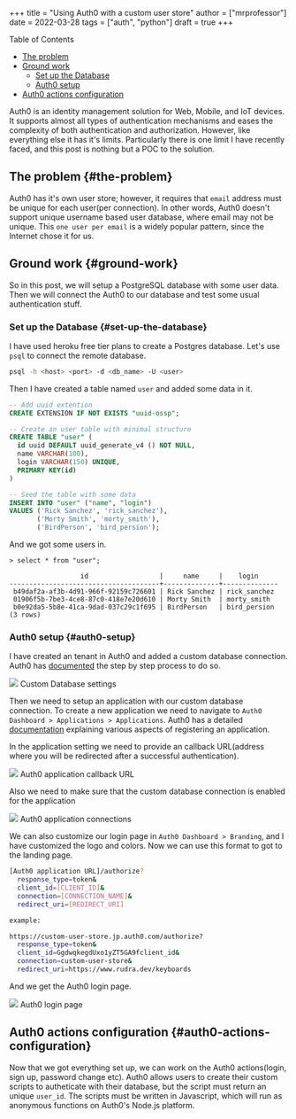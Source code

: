 +++
title = "Using Auth0 with a custom user store"
author = ["mrprofessor"]
date = 2022-03-28
tags = ["auth", "python"]
draft = true
+++

<div class="ox-hugo-toc toc">

<div class="heading">Table of Contents</div>

- [The problem](#the-problem)
- [Ground work](#ground-work)
    - [Set up the Database](#set-up-the-database)
    - [Auth0 setup](#auth0-setup)
- [Auth0 actions configuration](#auth0-actions-configuration)

</div>
<!--endtoc-->

Auth0 is an identity management solution for Web, Mobile, and IoT devices. It supports almost all types of authentication mechanisms and eases the complexity of both authentication and authorization. However, like everything else it has it's limits. Particularly there is one limit I have recently faced, and this post is nothing but a POC to the solution.


## The problem {#the-problem}

Auth0 has it's own user store; however, it requires that `email` address must be unique for each user(per connection). In other words, Auth0 doesn't support unique username based user database, where email may not be unique. This `one user per email` is a widely popular pattern, since the Internet chose it for us.


## Ground work {#ground-work}

So in this post, we will setup a PostgreSQL database with some user data. Then we will connect the Auth0 to our database and test some usual authentication stuff.


### Set up the Database {#set-up-the-database}

I have used heroku free tier plans to create a Postgres database. Let's use `psql` to connect the remote database.

```sh
psql -h <host> <port> -d <db_name> -U <user>
```

Then I have created a table named `user` and added some data in it.

```sql
-- Add uuid extention
CREATE EXTENSION IF NOT EXISTS "uuid-ossp";

-- Create an user table with minimal structure
CREATE TABLE "user" (
  id uuid DEFAULT uuid_generate_v4 () NOT NULL,
  name VARCHAR(100),
  login VARCHAR(150) UNIQUE,
  PRIMARY KEY(id)
)

-- Seed the table with some data
INSERT INTO "user" ("name", "login")
VALUES ('Rick Sanchez', 'rick_sanchez'),
       ('Morty Smith', 'morty_smith'),
       ('BirdPerson', 'bird_persion');
```

And we got some users in.

```shell
> select * from "user";

                  id                  |     name     |    login
--------------------------------------+--------------+--------------
 b49daf2a-af3b-4d91-966f-92159c726601 | Rick Sanchez | rick_sanchez
 01906f5b-7be3-4ce8-87c0-418e7e20d610 | Morty Smith  | morty_smith
 b0e92da5-5b8e-41ca-9dad-037c29c1f695 | BirdPerson   | bird_persion
(3 rows)
```


### Auth0 setup {#auth0-setup}

I have created an tenant in Auth0 and added a custom database connection. Auth0 has [documented](https://auth0.com/docs/authenticate/database-connections/custom-db/create-db-connection) the step by step process to do so.

<div class="post-image">
  <img src="/images/posts/custom_user_store_with_auth0/auth0_custom_db_settings.png" loading="lazy"/>
  <span class="img-description"> Custom Database settings </span>
</div>

Then we need to setup an application with our custom database connection. To create a new application we need to navigate to `Auth0 Dashboard > Applications > Applications`.
Auth0 has a detailed [documentation](https://auth0.com/docs/get-started/applications) explaining various aspects of registering an application.

In the application setting we need to provide an callback URL(address where you will be redirected after a successful authentication).

<div class="post-image">
  <img src="/images/posts/custom_user_store_with_auth0/auth0_callback_url.png" loading="lazy"/>
  <span class="img-description"> Auth0 application callback URL </span>
</div>

Also we need to make sure that the custom database connection is enabled for the application

<div class="post-image">
  <img src="/images/posts/custom_user_store_with_auth0/auth0_app_connections.png" loading="lazy"/>
  <span class="img-description"> Auth0 application connections </span>
</div>

We can also customize our login page in `Auth0 Dashboard > Branding`, and I have customized the logo and colors. Now we can use this format to got to the landing page.

```sh
[Auth0 application URL]/authorize?
  response_type=token&
  client_id=[CLIENT_ID]&
  connection=[CONNECTION_NAME]&
  redirect_uri=[REDIRECT_URI]

example:

https://custom-user-store.jp.auth0.com/authorize?
  response_type=token&
  client_id=GgdwqkegdUxo1yZT5GA9fclient_id&
  connection=custom-user-store&
  redirect_uri=https://www.rudra.dev/keyboards
```

And we get the Auth0 login page.

<div class="post-image">
  <img src="/images/posts/custom_user_store_with_auth0/auth0_login_page.png" loading="lazy"/>
  <span class="img-description"> Auth0 login page </span>
</div>


## Auth0 actions configuration {#auth0-actions-configuration}

Now that we got everything set up, we can work on the Auth0 actions(login, sign up, password change etc). Auth0 allows users to create their custom scripts to autheticate with their database, but the script must return an unique `user_id`. The scripts must be written in Javascript, which will run as anonymous functions on Auth0's Node.js platform.
